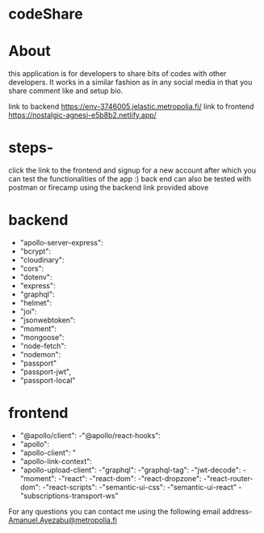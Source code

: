 # codeShare

# About
this application is for developers to share bits of codes with other developers. 
It works in a similar fashion as in any social media in that you share comment like and setup bio.


link to backend https://env-3746005.jelastic.metropolia.fi/
link to frontend https://nostalgic-agnesi-e5b8b2.netlify.app/

# steps-
click the link to the frontend and signup for a new account after which you can test the functionalities of the app :)
back end can also be tested with postman or firecamp using the backend link provided above


# backend 

  - "apollo-server-express":
  - "bcrypt": 
  - "cloudinary":
  - "cors": 
  - "dotenv": 
  - "express":
  - "graphql": 
  - "helmet": 
  - "joi": 
  - "jsonwebtoken": 
  - "moment": 
  - "mongoose": 
  - "node-fetch":
  - "nodemon":
  - "passport"
  - "passport-jwt",
  - "passport-local"

# frontend

  - "@apollo/client":
  -"@apollo/react-hooks": 
  - "apollo": 
  - "apollo-client": "
  - "apollo-link-context":
  - "apollo-upload-client": 
  -"graphql": 
  -"graphql-tag": 
  -"jwt-decode": 
  -"moment":
  -"react":
  -"react-dom": 
  -"react-dropzone": 
  -"react-router-dom": 
  -"react-scripts":
  -"semantic-ui-css": 
  -"semantic-ui-react"
  -"subscriptions-transport-ws"
  
  
  For any questions you can contact me using the following email address- Amanuel.Ayezabu@metropolia.fi
  


